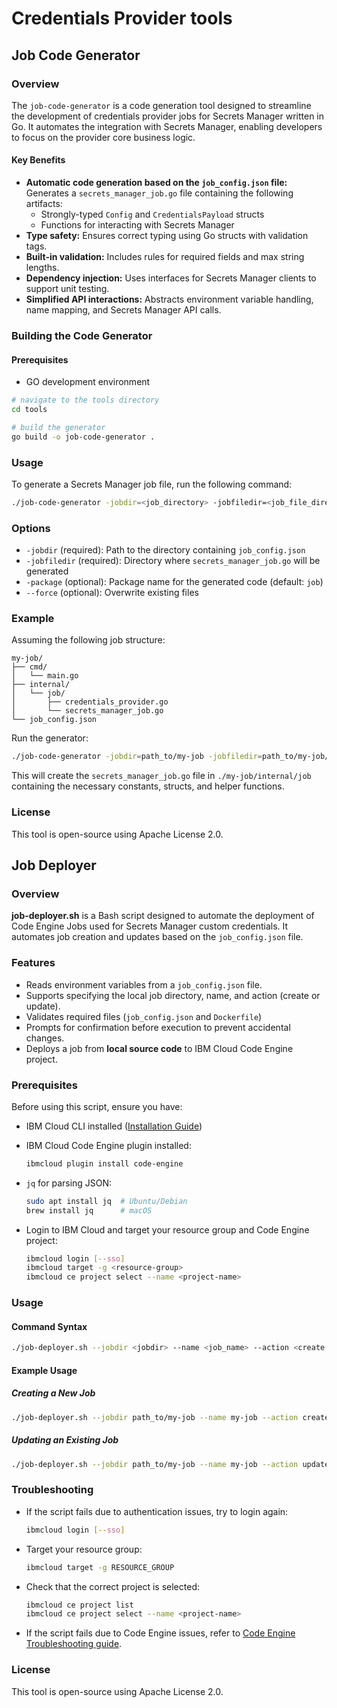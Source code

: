 # Credentials Provider tools

## Job Code Generator

### Overview

The `job-code-generator` is a code generation tool designed to streamline the development of credentials provider jobs for Secrets Manager written in Go. It automates the integration with Secrets Manager, enabling developers to focus on the provider core business logic.

#### Key Benefits

* **Automatic code generation based on the `job_config.json` file:**<br>
  Generates a `secrets_manager_job.go` file containing the following artifacts:
  * Strongly-typed `Config` and `CredentialsPayload` structs
  * Functions for interacting with Secrets Manager
* **Type safety:** Ensures correct typing using Go structs with validation tags.
* **Built-in validation:** Includes rules for required fields and max string lengths.
* **Dependency injection:** Uses interfaces for Secrets Manager clients to support unit testing.
* **Simplified API interactions:** Abstracts environment variable handling, name mapping, and Secrets Manager API calls.

### Building the Code Generator

#### Prerequisites

* GO development environment

```bash
# navigate to the tools directory
cd tools

# build the generator
go build -o job-code-generator .
```

### Usage

To generate a Secrets Manager job file, run the following command:

```bash
./job-code-generator -jobdir=<job_directory> -jobfiledir=<job_file_directory> [-package=<package_name>] [--force]
```

### Options

* `-jobdir` (required): Path to the directory containing `job_config.json`
* `-jobfiledir` (required): Directory where `secrets_manager_job.go` will be generated
* `-package` (optional): Package name for the generated code (default: `job`)
* `--force` (optional): Overwrite existing files

### Example

Assuming the following job structure:

```
my-job/
├── cmd/
│   └── main.go
├── internal/
│   └── job/
│       ├── credentials_provider.go
│       └── secrets_manager_job.go
└── job_config.json
```

Run the generator:

```bash
./job-code-generator -jobdir=path_to/my-job -jobfiledir=path_to/my-job/internal/job
```

This will create the `secrets_manager_job.go` file in `./my-job/internal/job` containing the necessary constants, structs, and helper functions.

### License

This tool is open-source using Apache License 2.0.

## Job Deployer

### Overview

**job-deployer.sh** is a Bash script designed to automate the deployment of Code Engine Jobs used for Secrets Manager custom credentials. It automates job creation and updates based on the `job_config.json` file.

### Features

* Reads environment variables from a `job_config.json` file.
* Supports specifying the local job directory, name, and action (create or update).
* Validates required files (`job_config.json` and `Dockerfile`)
* Prompts for confirmation before execution to prevent accidental changes.
* Deploys a job from **local source code** to IBM Cloud Code Engine project.

### Prerequisites

Before using this script, ensure you have:

* IBM Cloud CLI installed ([Installation Guide](https://cloud.ibm.com/docs/cli))
* IBM Cloud Code Engine plugin installed:

  ```bash
  ibmcloud plugin install code-engine
  ```

* `jq` for parsing JSON:

  ```bash
  sudo apt install jq  # Ubuntu/Debian
  brew install jq      # macOS
  ```

* Login to IBM Cloud and target your resource group and Code Engine project:

  ```bash
  ibmcloud login [--sso]
  ibmcloud target -g <resource-group>
  ibmcloud ce project select --name <project-name>
  ```

### Usage

#### Command Syntax

```bash
./job-deployer.sh --jobdir <jobdir> --name <job_name> --action <create|update>
```

#### Example Usage

##### Creating a New Job

```bash
./job-deployer.sh --jobdir path_to/my-job --name my-job --action create
```

##### Updating an Existing Job

```bash
./job-deployer.sh --jobdir path_to/my-job --name my-job --action update
```

### Troubleshooting

* If the script fails due to authentication issues, try to login again:

  ```bash
  ibmcloud login [--sso]
  ```

* Target your resource group:

  ```bash
  ibmcloud target -g RESOURCE_GROUP
  ```

* Check that the correct project is selected:

  ```bash
  ibmcloud ce project list
  ibmcloud ce project select --name <project-name>
  ```

* If the script fails due to Code Engine issues, refer to [Code Engine Troubleshooting guide](https://cloud.ibm.com/docs/codeengine?topic=codeengine-troubleshooting_over).

### License

This tool is open-source using Apache License 2.0.
